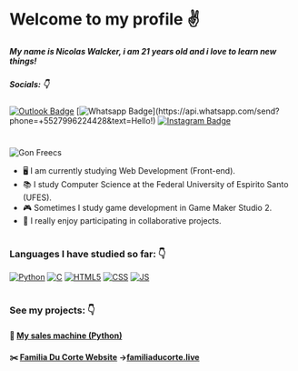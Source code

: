 # Welcome to my profile ✌️

##### My name is **Nicolas Walcker**, i am 21 years old and i love to learn new things!
##### Socials: 👇
 [![Outlook Badge](https://img.shields.io/badge/-Outlook-c14438?style=flat-square&color=blue&logo=Microsoft-Outlook&logoColor=white&link=mailto:walcker_@outlook.com)](mailto:walcker_@outlook.com) [![Whatsapp Badge](https://img.shields.io/badge/-Whatsapp-4CA143?style=flat-square&labelColor=4CA143&logo=whatsapp&logoColor=white&link=https://api.whatsapp.com/send?phone=+5527996224428&text=Hello!)](https://api.whatsapp.com/send?phone=+5527996224428&text=Hello!) [![Instagram Badge](https://img.shields.io/badge/-Instagram-000?style=flat-square&logo=Instagram&logoColor=white&color=purple&link=link_do_seu_perfil_no_instagram)](https://www.instagram.com/nicaaaaoo/)
# 
 ![Gon Freecs](https://em.wattpad.com/5b5bca2509b172ea7e02713f3bdc4df680f6a7b5/68747470733a2f2f73332e616d617a6f6e6177732e636f6d2f776174747061642d6d656469612d736572766963652f53746f7279496d6167652f75645f514a412d764a73546e43413d3d2d3238313933303439342e313436343463656530623332376130353931373233323431393231392e676966) 
 - 🖥 I am currently studying️ Web Development (Front-end). 
 - 📚 I study Computer Science at the Federal University of Espirito Santo (UFES).
 - 🎮  Sometimes I study game development in Game Maker Studio 2.
 - 🤝 I really enjoy participating in collaborative projects.
#
###  Languages I have studied so far: 👇
 [![Python](https://icon-icons.com/icons2/112/PNG/32/python_18894.png)](https://github.com/nicolaswalcker/MateriasFaculdade/tree/main/Ci%C3%AAncia%20da%20Computa%C3%A7%C3%A3o%20-%20Python) 
 [![C](https://icon-icons.com/icons2/2415/PNG/32/c_original_logo_icon_146611.png)](https://github.com/nicolaswalcker/MateriasFaculdade/tree/main/Ci%C3%AAncia%20da%20Computa%C3%A7%C3%A3o%20-%20C)
 [![HTML5](https://icon-icons.com/icons2/2107/PNG/32/file_type_html_icon_130541.png)](https://github.com/nicolaswalcker/familia-du-corte)
 [![CSS](https://icon-icons.com/icons2/2107/PNG/32/file_type_css_icon_130661.png)](https://github.com/nicolaswalcker/familia-du-corte/tree/main/styles)
 [![JS](https://icon-icons.com/icons2/2107/PNG/32/file_type_js_official_icon_130509.png)](https://github.com/nicolaswalcker/jogo-da-memoria)
#
 ### See my projects: 👇
 #### 💸 [My sales machine (Python)](https://github.com/nicolaswalcker/maquina-de-vendas-python)

#### ✂️ [Familia Du Corte Website](https://github.com/nicolaswalcker/familia-du-corte) ->[familiaducorte.live](https://familiaducorte.live/)







 